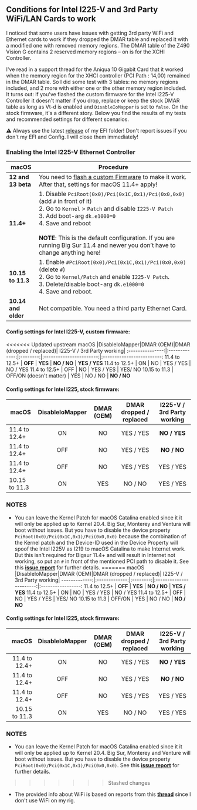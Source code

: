 ## Conditions for Intel I225-V and 3rd Party WiFi/LAN Cards to work
I noticed that some users have issues with getting 3rd party WiFi and Ethernet cards to work if they dropped the DMAR table and replaced it with a modified one with removed memory regions. The DMAR table of the Z490 Vision G contains 2 reserved memory regions – on is for the XCHI Controller. 

I've read in a support thread for the Aniqua 10 Gigabit Card that it worked when the memory region for the XHCI controller (PCI Path : 14,00) remained in the DMAR table. So I did some test with 3 tables: no memory regions included, and 2 more with either one or the other memory region included. It turns out: if you've flashed the custom firmware for the Intel I225-V Controller it doesn't matter if you drop, replace or keep the stock DMAR table as long as Vt-d is enabled and `DisableIoMapper` is set to `false`. On the stock firmware, it's a different story. Below you find the results of my tests and recommended settings for different scenarios.

:warning: Always use the latest [release](https://github.com/5T33Z0/Gigabyte-Z490-Vision-G-Hackintosh-OpenCore/releases) of my EFI folder! Don't report issues if you don't my EFI and Config. I will close them immediately!

### Enabling the Intel I225-V Ethernet Controller

|macOS |Procedure|
|-------------|---------|
**12 and 13 beta**| You need to [flash a custom Firmware](https://github.com/5T33Z0/Gigabyte-Z490-Vision-G-Hackintosh-OpenCore/blob/main/I225-V_FIX.md) to make it work. After that, settings for macOS 11.4+ apply!
**11.4+**|	1. Disable `PciRoot(0x0)/Pci(0x1C,0x1)/Pci(0x0,0x0)` (add `#` in front of it)</br>2. Go to `Kernel` > `Patch` and disable `I225-V Patch` </br> 3. Add boot-arg `dk.e1000=0`</br> 4. Save and reboot</br></br>**NOTE**: This is the default configuration. If you are running Big Sur 11.4 and newer you don’t have to change anything here!
**10.15 to 11.3**|1. Enable `#PciRoot(0x0)/Pci(0x1C,0x1)/Pci(0x0,0x0)` (delete `#`)</br> 2. Go to `Kernel/Patch` and enable `I225-V Patch`.</br> 3. Delete/disable boot-arg `dk.e1000=0`</br> 4. Save and reboot.
**10.14 and older**| Not compatible. You need a third party Ethernet Card.
	
#### Config settings for Intel I225-V, custom firmware:

<<<<<<< Updated upstream
macOS            |DisableIoMapper|DMAR (OEM)|DMAR (dropped / replaced)| I225-V / 3rd Party working|
:---------------:|:-------------:|:--------:|:-----------------------:|:-------------------------:
11.4 to 12.5+    | **OFF**       | **YES**  | **NO / NO**             | **YES / YES**
11.4 to 12.5+    | ON            | NO       | YES / YES               | NO / YES
11.4 to 12.5+    | OFF           | NO       | YES / YES               | YES/ NO
10.15 to 11.3    | OFF/ON (doesn't matter)  | YES      | NO / NO      | **NO / NO**

#### Config settings for Intel I225, stock firmware:

macOS            |DisableIoMapper|DMAR (OEM) |DMAR dropped / replaced | I225-V / 3rd Party working|
-----------------|:-------------:|:---------:|:----------------------:|:-------------------------:|
11.4 to 12.4+    | ON            | NO        | YES / YES              | **NO / YES**
11.4 to 12.4+    | OFF           | NO        | YES / YES              | **NO / NO**
11.4 to 12.4+    | OFF           | NO        | YES / YES              | YES / YES
10.15 to 11.3    | ON            | YES       | NO / NO                | YES / YES

### NOTES
- You can leave the Kernel Patch for macOS Catalina enabled since it it will only be applied up to Kernel 20.4. Big Sur, Monterey and Ventura will boot without issues. But you have to disable the device property `PciRoot(0x0)/Pci(0x1C,0x1)/Pci(0x0,0x0)` because the combination of the Kernel patch and the Device-ID used in the Device Property will spoof the Intel I225V as I219 to macOS Catalina to make Internet work. But this isn't required for Bigsur 11.4+ and will result in Internet not working, so put an `#` in front of the mentioned PCI path to disable it. See this [**issue report**](https://github.com/dortania/bugtracker/issues/213) for further details.
=======
macOS |DisableIoMapper|DMAR (OEM)|DMAR (dropped / replaced)| I225-V / 3rd Party working|
-------------:|:-------------:|:--------:|:-----------------------:|:-----------------:
11.4 to 12.5+ | **OFF**       | **YES**  | **NO / NO**             | **YES / YES**
11.4 to 12.5+ | ON            | NO       | YES / YES               | NO / YES
11.4 to 12.5+ | OFF           | NO       | YES / YES               | YES/ NO
10.15 to 11.3 | OFF/ON        | YES      | NO / NO                 | **NO / NO**

#### Config settings for Intel I225, stock firmware:

macOS |DisableIoMapper|DMAR (OEM) |DMAR dropped / replaced | I225-V / 3rd Party working|
-----:|:-------------:|:---------:|:----------------------:|:-------------------------:|
11.4 to 12.4+ | ON            | NO        | YES / YES      | **NO / YES**
11.4 to 12.4+ | OFF           | NO        | YES / YES      | **NO / NO**
11.4 to 12.4+ | OFF           | NO        | YES / YES      | YES / YES
10.15 to 11.3 | ON            | YES       | NO / NO        | YES / YES

### NOTES
- You can leave the Kernel Patch for macOS Catalina enabled since it it will only be applied up to Kernel 20.4. Big Sur, Monterey and Venture will boot without issues. But you have to disable the device property `PciRoot(0x0)/Pci(0x1C,0x1)/Pci(0x0,0x0)`. See this [**issue report**](https://github.com/dortania/bugtracker/issues/213) for further details.
>>>>>>> Stashed changes
- The provided info about WiFi is based on reports from this [**thread**](https://www.insanelymac.com/forum/topic/348493-discussion-intel-i225-v-on-macos-monterey/) since I don't use WiFi on my rig.
